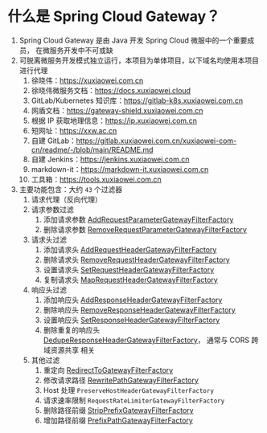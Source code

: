 # 什么是 Spring Cloud Gateway？

1. Spring Cloud Gateway 是由 Java 开发 Spring Cloud 微服中的一个重要成员，
   在微服务开发中不可或缺
2. 可脱离微服务开发模式独立运行，本项目为单体项目，以下域名均使用本项目进行代理
    1. 徐晓伟：https://xuxiaowei.com.cn
    2. 徐晓伟微服务文档：https://docs.xuxiaowei.cloud
    3. GitLab/Kubernetes 知识库：https://gitlab-k8s.xuxiaowei.com.cn
    4. 网盾文档：https://gateway-shield.xuxiaowei.com.cn
    5. 根据 IP 获取地理信息：https://ip.xuxiaowei.com.cn
    6. 短网址：https://xxw.ac.cn
    7. 自建 GitLab：https://gitlab.xuxiaowei.com.cn/xuxiaowei-com-cn/readme/-/blob/main/README.md
    8. 自建 Jenkins：https://jenkins.xuxiaowei.com.cn
    9. markdown-it：https://markdown-it.xuxiaowei.com.cn
    10. 工具箱：https://tools.xuxiaowei.com.cn
3. 主要功能包含：大约 `43` 个过滤器
    1. 请求代理（反向代理）
    2. 请求参数过滤
        1. 添加请求参数 [AddRequestParameterGatewayFilterFactory](../feature/filter/add-request-parameter.md)
        2. 删除请求参数 [RemoveRequestParameterGatewayFilterFactory](../feature/filter/remove-request-parameter.md)
    3. 请求头过滤
        1. 添加请求头 [AddRequestHeaderGatewayFilterFactory](../feature/filter/add-request-header.md)
        2. 删除请求头 [RemoveRequestHeaderGatewayFilterFactory](../feature/filter/remove-request-header.md)
        3. 设置请求头 [SetRequestHeaderGatewayFilterFactory](../feature/filter/set-request-header.md)
        4. 复制请求头 [MapRequestHeaderGatewayFilterFactory](../feature/filter/map-request-header.md)
    4. 响应头过滤
        1. 添加响应头 [AddResponseHeaderGatewayFilterFactory](../feature/filter/add-response-header.md)
        2. 删除响应头 [RemoveResponseHeaderGatewayFilterFactory](../feature/filter/remove-response-header.md)
        3. 设置响应头 [SetResponseHeaderGatewayFilterFactory](../feature/filter/set-response-header.md)
        4. 删除重复的响应头 [DedupeResponseHeaderGatewayFilterFactory](../feature/filter/dedupe-response-header.md)，
           通常与 CORS 跨域资源共享 相关
    5. 其他过滤
        1. 重定向 [RedirectToGatewayFilterFactory](../feature/filter/redirect-to.md)
        2. 修改请求路径 [RewritePathGatewayFilterFactory](../feature/filter/rewrite-path.md)
        3. Host 处理 `PreserveHostHeaderGatewayFilterFactory`
        4. 请求速率限制 `RequestRateLimiterGatewayFilterFactory`
        5. 删除路径前缀 [StripPrefixGatewayFilterFactory](../feature/filter/strip-prefix.md)
        6. 增加路径前缀 [PrefixPathGatewayFilterFactory](../feature/filter/prefix-path.md)
